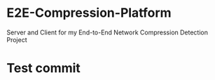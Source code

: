 # E2E-Compression-Platform
Server and Client for my End-to-End Network Compression Detection Project
# Test commit
